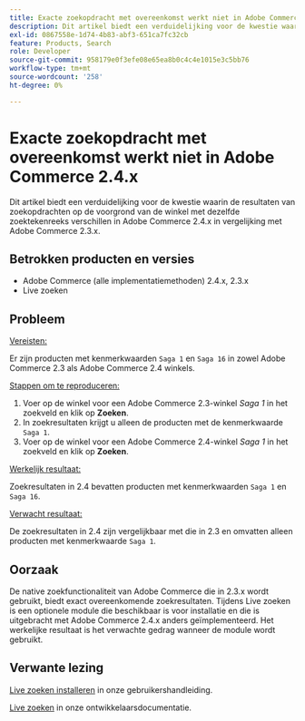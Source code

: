 ```yaml
---
title: Exacte zoekopdracht met overeenkomst werkt niet in Adobe Commerce 2.4.x
description: Dit artikel biedt een verduidelijking voor de kwestie waarin de resultaten van zoekopdrachten op de voorgrond van de winkel met dezelfde zoektekenreeks verschillen in Adobe Commerce 2.4.x in vergelijking met Adobe Commerce 2.3.x.
exl-id: 0867558e-1d74-4b83-abf3-651ca7fc32cb
feature: Products, Search
role: Developer
source-git-commit: 958179e0f3efe08e65ea8b0c4c4e1015e3c5bb76
workflow-type: tm+mt
source-wordcount: '258'
ht-degree: 0%

---
```


# Exacte zoekopdracht met overeenkomst werkt niet in Adobe Commerce 2.4.x

Dit artikel biedt een verduidelijking voor de kwestie waarin de resultaten van zoekopdrachten op de voorgrond van de winkel met dezelfde zoektekenreeks verschillen in Adobe Commerce 2.4.x in vergelijking met Adobe Commerce 2.3.x.

## Betrokken producten en versies

- Adobe Commerce (alle implementatiemethoden) 2.4.x, 2.3.x
- Live zoeken

## Probleem

<u>Vereisten:</u>

Er zijn producten met kenmerkwaarden `Saga 1` en `Saga 16` in zowel Adobe Commerce 2.3 als Adobe Commerce 2.4 winkels.

<u>Stappen om te reproduceren:</u>

1. Voer op de winkel voor een Adobe Commerce 2.3-winkel *Saga 1* in het zoekveld en klik op **Zoeken**.
1. In zoekresultaten krijgt u alleen de producten met de kenmerkwaarde `Saga 1`.
1. Voer op de winkel voor een Adobe Commerce 2.4-winkel *Saga 1* in het zoekveld en klik op **Zoeken**.

<u>Werkelijk resultaat:</u>

Zoekresultaten in 2.4 bevatten producten met kenmerkwaarden `Saga 1` en `Saga 16`.

<u>Verwacht resultaat:</u>

De zoekresultaten in 2.4 zijn vergelijkbaar met die in 2.3 en omvatten alleen producten met kenmerkwaarde `Saga 1`.

## Oorzaak

De native zoekfunctionaliteit van Adobe Commerce die in 2.3.x wordt gebruikt, biedt exact overeenkomende zoekresultaten. Tijdens Live zoeken is een optionele module die beschikbaar is voor installatie en die is uitgebracht met Adobe Commerce 2.4.x anders geïmplementeerd. Het werkelijke resultaat is het verwachte gedrag wanneer de module wordt gebruikt.

## Verwante lezing

[Live zoeken installeren](https://experienceleague.adobe.com/docs/commerce-merchant-services/live-search/onboard/install.html) in onze gebruikershandleiding.

[Live zoeken](https://devdocs.magento.com/live-search/overview.html?itm_source=devdocs&amp;itm_medium=search_page&amp;itm_campaign=federated_search&amp;itm_term=Live%20Search) in onze ontwikkelaarsdocumentatie.
